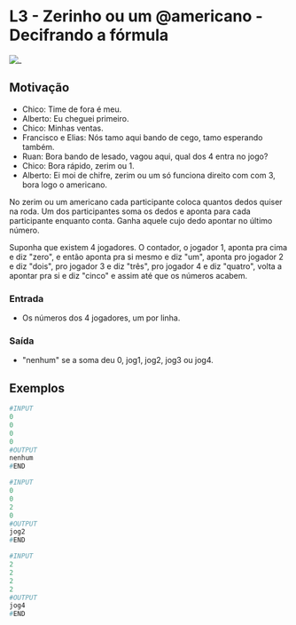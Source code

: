 # L3 - Zerinho ou um @americano - Decifrando a fórmula

![_](cover.jpg)

## Motivação

- Chico: Time de fora é meu.
- Alberto: Eu cheguei primeiro.
- Chico: Minhas ventas.
- Francisco e Elias: Nós tamo aqui bando de cego, tamo esperando também.
- Ruan: Bora bando de lesado, vagou aqui, qual dos 4 entra no jogo?
- Chico: Bora rápido, zerim ou 1.
- Alberto: Ei moi de chifre, zerim ou um só funciona direito com com 3, bora logo o americano.

No zerim ou um americano cada participante coloca quantos dedos quiser na roda. Um dos participantes soma os dedos e aponta para cada participante enquanto conta. Ganha aquele cujo dedo apontar no último número.

Suponha que existem 4 jogadores. O contador, o jogador 1, aponta pra cima e diz "zero", e então aponta pra si mesmo e diz "um", aponta pro jogador 2 e diz "dois", pro jogador 3 e diz "três", pro jogador 4 e diz "quatro", volta a apontar pra si e diz "cinco" e assim até que os números acabem.

### Entrada

- Os números dos 4 jogadores, um por linha.

### Saída

- "nenhum" se a soma deu 0, jog1, jog2, jog3 ou jog4.

## Exemplos

``` py
#INPUT
0
0
0
0
#OUTPUT
nenhum
#END
```

```py
#INPUT
0
0
2
0
#OUTPUT
jog2
#END
```

```py
#INPUT
2
2
2
2
#OUTPUT
jog4
#END
```

